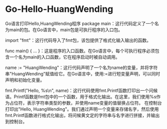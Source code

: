 # Go-Hello-HuangWending
Go语言打印Hello,HuangWending程序
package main：这行代码定义了一个名为main的包。在Go语言中，main包是可执行程序的入口包。

import "fmt"：这行代码导入了fmt包，该包提供了格式化输入输出的函数。

func main() { ... }：这是程序的入口函数。在Go语言中，每个可执行程序必须包含一个名为main的入口函数，它在程序启动时被自动调用。

name := "HuangWending"：这行代码声明了一个名为name的变量，并将字符串"HuangWending"赋值给它。在Go语言中，使用:=进行短变量声明，可以同时声明和初始化变量。

fmt.Printf("Hello, %s\n", name)：这行代码使用fmt.Printf函数打印出一个问候语。Printf函数是fmt包中的一个函数，用于格式化输出。在这里，我们使用%s作为占位符，表示字符串类型的参数，并使用name变量的值替换占位符。
在控制台打印出"Hello, HuangWending"。我们通过声明一个变量来存储名字，然后使用fmt.Printf函数进行格式化输出，将问候黄文定的字符串与名字进行拼接，并输出到控制台。

